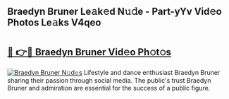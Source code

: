 ## Braedyn Bruner Le𝚊k𝚎d N𝚞𝚍e - Part-yYv Vid𝚎o Photos Le𝚊ks V4qeo

# <h2><a href="http://fbec0x.evod.top/?m=Braedyn+Bruner">🔗 👉🔴 Braedyn Bruner Vid𝚎o Ph𝚘t𝚘s</a></h2>

[![Braedyn Bruner N𝚞d𝚎s](https://i.imgur.com/8V9OHl7.gif)](http://fbec0x.evod.top/?m=Braedyn+Bruner)
Lifestyle and dance enthusiast Braedyn Bruner sharing their passion through social media. The public's trust Braedyn Bruner and admiration are essential for the success of a public figure. 
